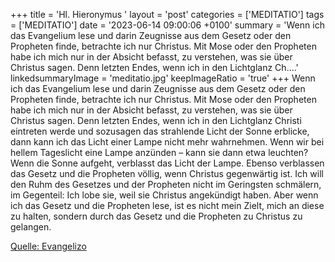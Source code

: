 +++
title = 'Hl. Hieronymus  '
layout = 'post'
categories = ['MEDITATIO']
tags = ['MEDITATIO']
date = '2023-06-14 09:00:06 +0100'
summary = 'Wenn ich das Evangelium lese und darin Zeugnisse aus dem Gesetz oder den Propheten finde, betrachte ich nur Christus. Mit Mose oder den Propheten habe ich mich nur in der Absicht befasst, zu verstehen, was sie über Christus sagen. Denn letzten Endes, wenn ich in den Lichtglanz Ch....'
linkedsummaryImage = 'meditatio.jpg'
keepImageRatio = 'true'
+++
Wenn ich das Evangelium lese und darin Zeugnisse aus dem Gesetz oder den Propheten finde, betrachte ich nur Christus. Mit Mose oder den Propheten habe ich mich nur in der Absicht befasst, zu verstehen, was sie über Christus sagen. Denn letzten Endes, wenn ich in den Lichtglanz Christi eintreten werde und sozusagen das strahlende Licht der Sonne erblicke, dann kann ich das Licht einer Lampe nicht mehr wahrnehmen.<!--more--> Wenn wir bei hellem Tageslicht eine Lampe anzünden – kann sie dann etwa leuchten? Wenn die Sonne aufgeht, verblasst das Licht der Lampe. Ebenso verblassen das Gesetz und die Propheten völlig, wenn Christus gegenwärtig ist. Ich will den Ruhm des Gesetzes und der Propheten nicht im Geringsten schmälern, im Gegenteil: Ich lobe sie, weil sie Christus angekündigt haben. Aber wenn ich das Gesetz und die Propheten lese, ist es nicht mein Zielt, mich an diese zu halten, sondern durch das Gesetz und die Propheten zu Christus zu gelangen.




[Quelle: Evangelizo](https://evangeliumtagfuertag.org/DE/gospel)
